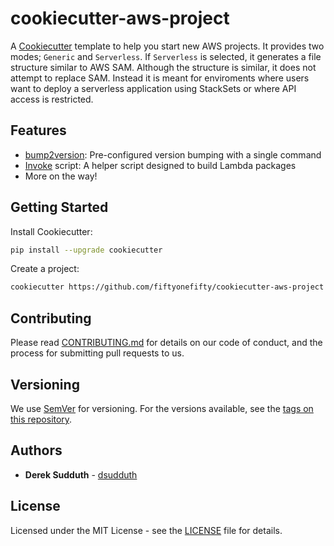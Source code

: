 # cookiecutter-aws-project

A [Cookiecutter](https://github.com/cookiecutter/cookiecutter) template to help you start new AWS projects. It provides two modes; `Generic` and `Serverless`. If `Serverless` is selected, it generates a file structure similar to AWS SAM. Although the structure is similar, it does not attempt to replace SAM. Instead it is meant for enviroments where users want to deploy a serverless application using StackSets or where API access is restricted.

## Features

* [bump2version](https://github.com/c4urself/bump2version): Pre-configured version bumping with a single command
* [Invoke](https://www.pyinvoke.org/) script: A helper script designed to build Lambda packages
* More on the way!

## Getting Started

Install Cookiecutter:

```bash
pip install --upgrade cookiecutter
```

Create a project:

```bash
cookiecutter https://github.com/fiftyonefifty/cookiecutter-aws-project
```

## Contributing

Please read [CONTRIBUTING.md](./CONTRIBUTING.md) for details on our code of conduct, and the process for submitting pull requests to us.

## Versioning

We use [SemVer](http://semver.org/) for versioning. For the versions available, see the [tags on this repository](https://github.com/fiftyonefifty/cookiecutter-aws-project/tags).

## Authors

- **Derek Sudduth** - [dsudduth](https://github.com/dsudduth)

## License

Licensed under the MIT License - see the [LICENSE](LICENSE) file for details.

